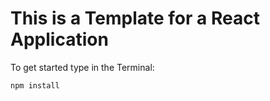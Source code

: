 # This is a Template for a React Application
To get started type in the Terminal:
```
npm install
``` 